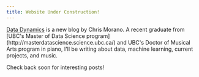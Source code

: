 ```yaml
---
title: Website Under Construction!
---
```


<p class="lead"> <a href="https://chrismorano.github.io">Data Dynamics</a> is a new blog by Chris Morano. A recent graduate from [UBC's Master of Data Science program](http://masterdatascience.science.ubc.ca/) and UBC's Doctor of Musical Arts program in piano, I'll be writing about data, machine learning, current projects, and music.</p>

Check back soon for interesting posts!
